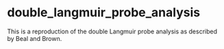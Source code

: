 # double_langmuir_probe_analysis
This is a reproduction of the double Langmuir probe analysis as described by Beal and Brown.  
